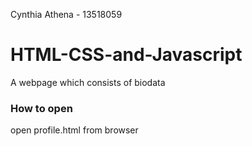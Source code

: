 Cynthia Athena - 13518059

# HTML-CSS-and-Javascript

A webpage which consists of biodata

### How to open ###
open profile.html from browser
